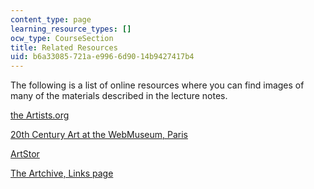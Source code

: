 ```yaml
---
content_type: page
learning_resource_types: []
ocw_type: CourseSection
title: Related Resources
uid: b6a33085-721a-e996-6d90-14b9427417b4
---
```


The following is a list of online resources where you can find images of many of the materials described in the lecture notes.

[the Artists.org](http://the-artists.org/)

[20th Century Art at the WebMuseum, Paris](http://www.ibiblio.org/wm/paint/tl/20th/) 

[ArtStor](http://www.artstor.org/)[  
](http://www.artchive.com/links.htm)

[The Artchive, Links page](http://www.artchive.com/links.htm)